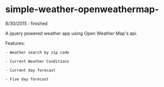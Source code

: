 # simple-weather-openweathermap-
8/30/2015 : finished

A jquery powered weather app using Open Weather Map's api.

Features:

    - Weather search by zip code
    
    - Current Weather Conditions
    
    - Current day forecast
    
    - Five day forecast
    
